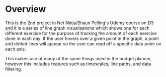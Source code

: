 # Overview
This is the 2nd project in Net Ninja/Shaun Pelling's Udemy course on D3 and it is a series of line graph visualisations which shows one for each different exercise for the purpose of tracking the amount of each exercise done in each day. If the user hovers over a given point in the graph, a point and dotted lines will appear so the user can read off a specific data point on each axis. 

This makes use of many of the same things used in the budget planner, however this includes features such as timescales, line paths, and data filtering.